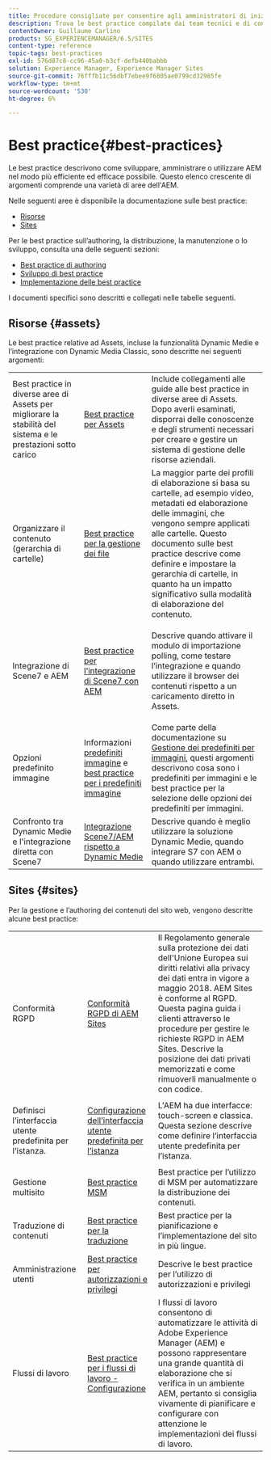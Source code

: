```yaml
---
title: Procedure consigliate per consentire agli amministratori di iniziare a utilizzare
description: Trova le best practice compilate dai team tecnici e di consulenza Adobe per aiutare gli amministratori a iniziare subito.
contentOwner: Guillaume Carlino
products: SG_EXPERIENCEMANAGER/6.5/SITES
content-type: reference
topic-tags: best-practices
exl-id: 576d87c8-cc96-45a0-b3cf-defb440babbb
solution: Experience Manager, Experience Manager Sites
source-git-commit: 76fffb11c56dbf7ebee9f6805ae0799cd32985fe
workflow-type: tm+mt
source-wordcount: '530'
ht-degree: 6%

---
```


# Best practice{#best-practices}

Le best practice descrivono come sviluppare, amministrare o utilizzare AEM nel modo più efficiente ed efficace possibile. Questo elenco crescente di argomenti comprende una varietà di aree dell&#39;AEM.

Nelle seguenti aree è disponibile la documentazione sulle best practice:

* [Risorse](#assets)
* [Sites](#sites)

Per le best practice sull’authoring, la distribuzione, la manutenzione o lo sviluppo, consulta una delle seguenti sezioni:

* [Best practice di authoring](/help/sites-authoring/best-practices.md)
* [Sviluppo di best practice](/help/sites-developing/best-practices.md)
* [Implementazione delle best practice](/help/sites-deploying/best-practices.md)

I documenti specifici sono descritti e collegati nelle tabelle seguenti.

## Risorse {#assets}

Le best practice relative ad Assets, incluse la funzionalità Dynamic Medie e l’integrazione con Dynamic Media Classic, sono descritte nei seguenti argomenti:

<table>
 <tbody>
  <tr>
   <td>Best practice in diverse aree di Assets per migliorare la stabilità del sistema e le prestazioni sotto carico</td>
   <td><a href="/help/assets/best-practices-for-assets.md">Best practice per Assets</a></td>
   <td>Include collegamenti alle guide alle best practice in diverse aree di Assets. Dopo averli esaminati, disporrai delle conoscenze e degli strumenti necessari per creare e gestire un sistema di gestione delle risorse aziendali.</td>
  </tr>
  <tr>
   <td>Organizzare il contenuto (gerarchia di cartelle)</td>
   <td><a href="/help/assets/organize-assets.md">Best practice per la gestione dei file</a></td>
   <td>La maggior parte dei profili di elaborazione si basa su cartelle, ad esempio video, metadati ed elaborazione delle immagini, che vengono sempre applicati alle cartelle. Questo documento sulle best practice descrive come definire e impostare la gerarchia di cartelle, in quanto ha un impatto significativo sulla modalità di elaborazione del contenuto. </td>
  </tr>
  <tr>
   <td>Integrazione di Scene7 e AEM</td>
   <td><a href="/help/sites-administering/scene7.md#best-practices-for-integrating-scene-with-aem">Best practice per l’integrazione di Scene7 con AEM</a></td>
   <td><p>Descrive quando attivare il modulo di importazione polling, come testare l’integrazione e quando utilizzare il browser dei contenuti rispetto a un caricamento diretto in Assets.</p> </td>
  </tr>
  <tr>
   <td>Opzioni predefinito immagine</td>
   <td>Informazioni <a href="/help/assets/managing-image-presets.md#understanding-image-presets">predefiniti immagine</a> e <a href="/help/assets/managing-image-presets.md#image-preset-options">best practice per i predefiniti immagine</a></td>
   <td>Come parte della documentazione su <a href="/help/assets/managing-image-presets.md">Gestione dei predefiniti per immagini</a>, questi argomenti descrivono cosa sono i predefiniti per immagini e le best practice per la selezione delle opzioni dei predefiniti per immagini.</td>
  </tr>
  <tr>
   <td>Confronto tra Dynamic Medie e l'integrazione diretta con Scene7</td>
   <td><a href="/help/sites-administering/scene7.md#aem-scene-integration-versus-dynamic-media">Integrazione Scene7/AEM rispetto a Dynamic Medie</a></td>
   <td>Descrive quando è meglio utilizzare la soluzione Dynamic Medie, quando integrare S7 con AEM o quando utilizzare entrambi.</td>
  </tr>
 </tbody>
</table>

## Sites {#sites}

Per la gestione e l’authoring dei contenuti del sito web, vengono descritte alcune best practice:

<table>
 <tbody>
  <tr>
   <td>Conformità RGPD</td>
   <td><a href="/help/sites-administering/gdpr-compliance-sites.md">Conformità RGPD di AEM Sites</a></td>
   <td>Il Regolamento generale sulla protezione dei dati dell'Unione Europea sui diritti relativi alla privacy dei dati entra in vigore a maggio 2018. AEM Sites è conforme al RGPD. Questa pagina guida i clienti attraverso le procedure per gestire le richieste RGPD in AEM Sites. Descrive la posizione dei dati privati memorizzati e come rimuoverli manualmente o con codice.</td>
  </tr>
  <tr>
   <td>Definisci l’interfaccia utente predefinita per l’istanza.</td>
   <td><p><a href="/help/sites-authoring/select-ui.md#configuring-the-default-ui-for-your-instance">Configurazione dell’interfaccia utente predefinita per l’istanza</a></p> </td>
   <td>L'AEM ha due interfacce: touch-screen e classica. Questa sezione descrive come definire l’interfaccia utente predefinita per l’istanza.</td>
  </tr>
  <tr>
   <td>Gestione multisito</td>
   <td><a href="/help/sites-administering/msm-best-practices.md">Best practice MSM</a></td>
   <td>Best practice per l’utilizzo di MSM per automatizzare la distribuzione dei contenuti. </td>
  </tr>
  <tr>
   <td>Traduzione di contenuti</td>
   <td><a href="/help/sites-administering/tc-bp.md">Best practice per la traduzione</a></td>
   <td>Best practice per la pianificazione e l’implementazione del sito in più lingue.</td>
  </tr>
  <tr>
   <td>Amministrazione utenti</td>
   <td><a href="/help/sites-administering/security.md#best-practices">Best practice per autorizzazioni e privilegi</a></td>
   <td>Descrive le best practice per l’utilizzo di autorizzazioni e privilegi </td>
  </tr>
  <tr>
   <td>Flussi di lavoro</td>
   <td><a href="/help/sites-developing/workflows-best-practices.md#configuration">Best practice per i flussi di lavoro - Configurazione</a></td>
   <td>I flussi di lavoro consentono di automatizzare le attività di Adobe Experience Manager (AEM) e possono rappresentare una grande quantità di elaborazione che si verifica in un ambiente AEM, pertanto si consiglia vivamente di pianificare e configurare con attenzione le implementazioni dei flussi di lavoro.</td>
  </tr>
 </tbody>
</table>
